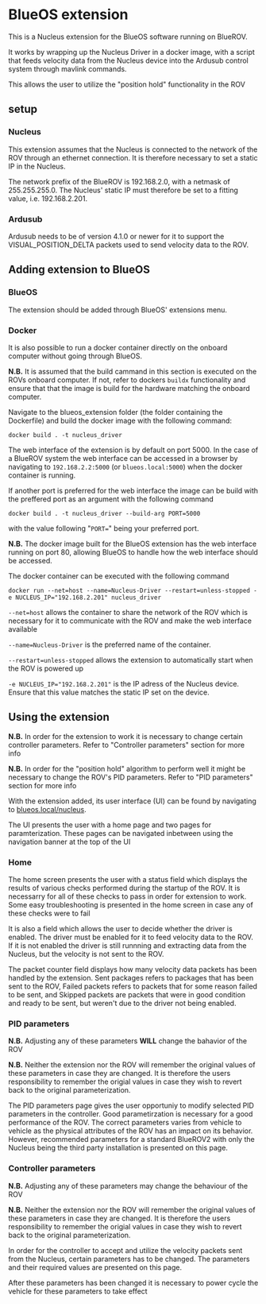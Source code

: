 
# BlueOS extension

This is a Nucleus extension for the BlueOS software running on BlueROV. 

It works by wrapping up the Nucleus Driver in a docker image, with a script that feeds velocity data from the Nucleus device into the Ardusub control system through mavlink commands.

This allows the user to utilize the "position hold" functionality in the ROV

## setup

### Nucleus

This extension assumes that the Nucleus is connected to the network of the ROV through an ethernet connection. It is therefore necessary to set a static IP in the Nucleus.

The network prefix of the BlueROV is 192.168.2.0, with a netmask of 255.255.255.0. The Nucleus' static IP must therefore be set to a fitting value, i.e. 192.168.2.201.

### Ardusub

Ardusub needs to be of version 4.1.0 or newer for it to support the VISUAL_POSITION_DELTA packets used to send velocity data to the ROV.


## Adding extension to BlueOS

### BlueOS

The extension should be added through BlueOS' extensions menu.

### Docker

It is also possible to run a docker container directly on the onboard computer without going through BlueOS.

**N.B.** It is assumed that the build cammand in this section is executed on the ROVs onboard computer. If not, refer to dockers `buildx` functionality and ensure that that the image is build for the hardware matching the onboard computer.

Navigate to the blueos_extension folder (the folder containing the Dockerfile) and build the docker image with the following command:

```
docker build . -t nucleus_driver
```

The web interface of the extension is by default on port 5000. In the case of a BlueROV system the web interface can be accessed in a browser by navigating to `192.168.2.2:5000` (or `blueos.local:5000`) when the docker container is running.

If another port is preferred for the web interface the image can be build with the preffered port as an argument with the following command

```
docker build . -t nucleus_driver --build-arg PORT=5000
```

with the value following "`PORT=`" being your preferred port.

**N.B.** The docker image built for the BlueOS extension has the web interface running on port 80, allowing BlueOS to handle how the web interface should be accessed. 

The docker container can be executed with the following command

```
docker run --net=host --name=Nucleus-Driver --restart=unless-stopped -e NUCLEUS_IP="192.168.2.201" nucleus_driver
```

`--net=host` allows the container to share the network of the ROV which is necessary for it to communicate with the ROV and make the web interface available

`--name=Nucleus-Driver` is the preferred name of the container.

`--restart=unless-stopped` allows the extension to automatically start when the ROV is powered up

`-e NUCLEUS_IP="192.168.2.201"` is the IP adress of the Nucleus device. Ensure that this value matches the static IP set on the device.

## Using the extension

**N.B.** In order for the extension to work it is necessary to change certain controller parameters. Refer to "Controller parameters" section for more info

**N.B.** In order for the "position hold" algorithm to perform well it might be necessary to change the ROV's PID parameters. Refer to "PID parameters" section for more info

With the extension added, its user interface (UI) can be found by navigating to [blueos.local/nucleus](blueos.local/nucleus).

The UI presents the user with a home page and two pages for paramterization. These pages can be navigated inbetween using the navigation banner at the top of the UI

### Home

The home screen presents the user with a status field which displays the results of various checks performed during the startup of the ROV. It is necessarry for all of these checks to pass in order for extension to work. Some easy troubleshooting is presented in the home screen in case any of these checks were to fail

It is also a field which allows the user to decide whether the driver is enabled. The driver must be enabled for it to feed velocity data to the ROV. If it is not enabled the driver is still runnning and extracting data from the Nucleus, but the velocity is not sent to the ROV.

The packet counter field displays how many velocity data packets has been handled by the extension. Sent packages refers to packages that has been sent to the ROV, Failed packets refers to packets that for some reason failed to be sent, and Skipped packets are packets that were in good condition and ready to be sent, but weren't due to the driver not being enabled.

### PID parameters

**N.B.** Adjusting any of these parameters **WILL** change the bahavior of the ROV

**N.B.** Neither the extension nor the ROV will remember the original values of these parameters in case they are changed. It is therefore the users responsibility to remember the origial values in case they wish to revert back to the original parameterization.

The PID parameters page gives the user opportuniy to modify selected PID parameters in the controller. Good parametirzation is necessary for a good performance of the ROV. The correct parameters varies from vehicle to vehicle as the physical attributes of the ROV has an impact on its behavior. However, recommended parameters for a standard BlueROV2 with only the Nucleus being the third party installation is presented on this page.

### Controller parameters

**N.B.** Adjusting any of these parameters may change the behaviour of the ROV

**N.B.** Neither the extension nor the ROV will remember the original values of these parameters in case they are changed. It is therefore the users responsibility to remember the origial values in case they wish to revert back to the original parameterization.

In order for the controller to accept and utilize the velocity packets sent from the Nucleus, certain parameters has to be changed. The parameters and their required values are presented on this page. 

After these parameters has been changed it is necessary to power cycle the vehicle for these parameters to take effect


